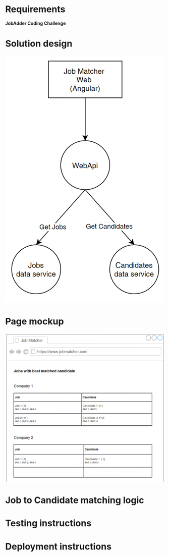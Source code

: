 # Requirements

**JobAdder Coding Challenge**

# Solution design
![picture](docs/img/solution_design.gif)

# Page mockup
![picture](docs/img/page_mockup.gif)

# Job to Candidate matching logic



# Testing instructions

# Deployment instructions
